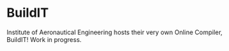 # BuildIT
Institute of Aeronautical Engineering hosts their very own Online Compiler, BuildIT!
Work in progress.